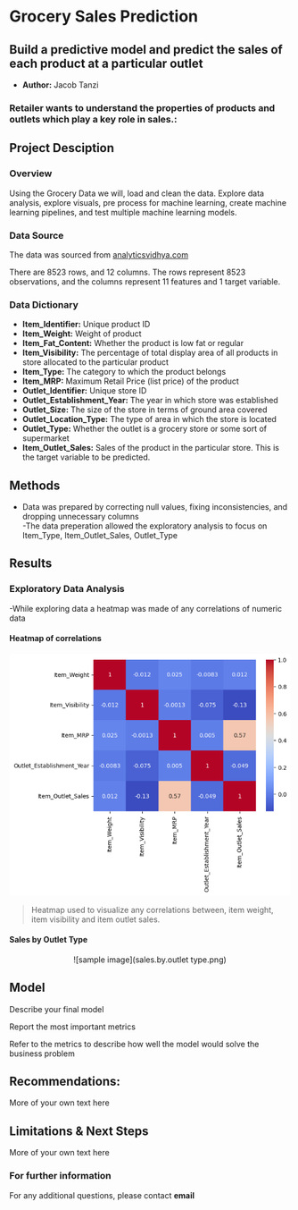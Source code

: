 # **Grocery Sales Prediction**
## Build a predictive model and predict the sales of each product at a particular outlet

- **Author:** Jacob Tanzi 

### Retailer wants to understand the properties of products and outlets which play a key role in sales.:
## **Project Desciption**
### **Overview**
Using the Grocery Data we will, load and clean the data. Explore data analysis, explore visuals, pre process for machine learning, create machine learning pipelines, and test multiple machine learning models.


### **Data Source**
The data was sourced from [analyticsvidhya.com](https://datahack.analyticsvidhya.com/contest/practice-problem-big-mart-sales-iii/)

There are 8523 rows, and 12 columns.
The rows represent 8523 observations, and the columns represent 11 features and 1 target variable.

### **Data Dictionary**
- **Item_Identifier:** Unique product ID
- **Item_Weight:** Weight of product
- **Item_Fat_Content:** Whether the product is low fat or regular
- **Item_Visibility:** The percentage of total display area of all products in store allocated to the particular product
- **Item_Type:** The category to which the product belongs
- **Item_MRP:** Maximum Retail Price (list price) of the product
- **Outlet_Identifier:** Unique store ID
- **Outlet_Establishment_Year:** The year in which store was established
- **Outlet_Size:** The size of the store in terms of ground area covered
- **Outlet_Location_Type:** The type of area in which the store is located
- **Outlet_Type:** Whether the outlet is a grocery store or some sort of supermarket
- **Item_Outlet_Sales:** Sales of the product in the particular store. This is the target variable to be predicted.


## Methods
- Data was prepared by correcting null values, fixing inconsistencies, and dropping unnecessary columns  
-The data preperation allowed the exploratory analysis to focus on Item_Type, Item_Outlet_Sales, Outlet_Type

## Results

### Exploratory Data Analysis
-While exploring data a heatmap was made of any correlations of numeric data

#### Heatmap of correlations
![sample image](heatmap.png)

>Heatmap used to visualize any correlations between, item weight, item visibility and item outlet sales.

#### Sales by Outlet Type
<p align = "center"> 
![sample image](sales.by.outlet type.png)

## Model

Describe your final model

Report the most important metrics

Refer to the metrics to describe how well the model would solve the business problem

## Recommendations:

More of your own text here


## Limitations & Next Steps

More of your own text here


### For further information


For any additional questions, please contact **email**
